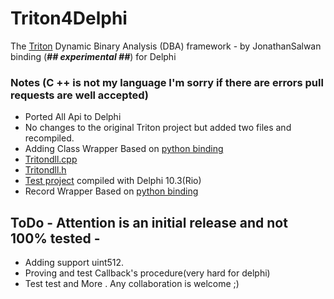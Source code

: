# Triton4Delphi
  The [Triton](https://github.com/JonathanSalwan/Triton) Dynamic Binary Analysis (DBA) framework - by JonathanSalwan binding (***## experimental ##***) for Delphi 
  

### Notes (C ++ is not my language I'm sorry if there are errors pull requests are well accepted)
* Ported All Api to Delphi
* No changes to the original Triton project but added two files and recompiled. 
* Adding Class Wrapper Based on [python binding](https://github.com/Pigrecos/Triton/tree/master/src/libtriton/bindings/python)
* [Tritondll.cpp](https://github.com/Pigrecos/Triton4Delphi/tree/master/Triton-C/Triton-C/Triton_Dll/bindings/Delphi)
* [Tritondll.h](https://github.com/Pigrecos/Triton4Delphi/tree/master/Triton-C/Triton-C/Triton_Dll/includes/triton)
* [Test project](https://github.com/Pigrecos/Triton4Delphi/tree/master/Src/Test) compiled with Delphi 10.3(Rio)
* Record Wrapper Based on [python binding](https://github.com/JonathanSalwan/Triton/tree/master/src/libtriton/bindings/python)
  

  
## ToDo  - Attention is an initial release and not 100% tested -
  * Adding support uint512.
  * Proving and test Callback's procedure(very hard for delphi)
  * Test test and More . Any collaboration is welcome ;) 

